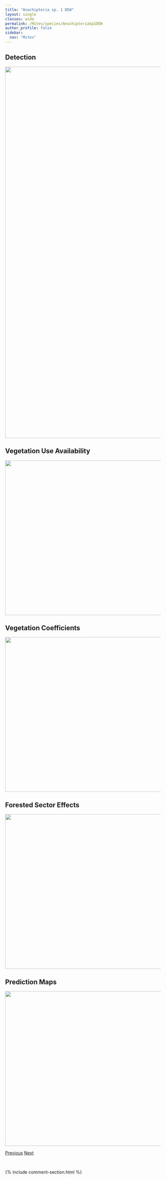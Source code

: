 ```yaml
---
title: "Anachipteria sp. 1 DEW"
layout: single
classes: wide
permalink: /Mites/species/AnachipteriaSp1DEW
author_profile: false
sidebar:
  nav: "Mites"
---
```


<h2>Detection</h2>

<a href="https://drive.google.com/uc?export=view&id=1eYmzSkk7bGLZEQ1-8nmlRZZIORmWbGuY">
<img src="https://drive.google.com/uc?export=view&id=1eYmzSkk7bGLZEQ1-8nmlRZZIORmWbGuY" height = "1200" width = "800">
</a>


<h2>Vegetation Use Availability</h2>

<a href="https://drive.google.com/uc?export=view&id=1vBmg6XNzGj62Hk7F3NxT7AYf62XtCt6L">
<img src="https://drive.google.com/uc?export=view&id=1vBmg6XNzGj62Hk7F3NxT7AYf62XtCt6L" height = "500" width = "1000">
</a>


<h2>Vegetation Coefficients</h2>

<a href="https://drive.google.com/uc?export=view&id=1m18AVhYBYfE96FsVjXvV2wYQB_YNCesK">
<img src="https://drive.google.com/uc?export=view&id=1m18AVhYBYfE96FsVjXvV2wYQB_YNCesK" height = "500" width = "1000">
</a>


<h2>Forested Sector Effects</h2>

<a href="https://drive.google.com/uc?export=view&id=1UiwvUxPsqqVFgpaKndZw7bYPgm-kf5km">
<img src="https://drive.google.com/uc?export=view&id=1UiwvUxPsqqVFgpaKndZw7bYPgm-kf5km" height = "500" width = "1000">
</a>


<h2>Prediction Maps</h2>

<a href="https://drive.google.com/uc?export=view&id=16IgjNQ9RqNq_JG-VgKGL0z6CglyzGc7F">
<img src="https://drive.google.com/uc?export=view&id=16IgjNQ9RqNq_JG-VgKGL0z6CglyzGc7F" height = "500" width = "1000">
</a>


<a href="/DevelopmentWebsite/Mites/species/AnachipteriaHowardi" class="pagination--pager" title="Anachipteria howardi">Previous</a> <a href="/DevelopmentWebsite/Mites/species/AstegistesSp1DEW" class="pagination--pager" title="Astegistes sp. 1 DEW">Next</a>

<p>&nbsp;</p>

{% include comment-section.html %}
